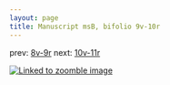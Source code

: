 ```yaml
---
layout: page
title: Manuscript msB, bifolio 9v-10r
---
```


prev: [8v-9r](../8v-9r/) next: [10v-11r](../10v-11r/)



[![Linked to zoomble image](http://www.homermultitext.org/iipsrv?IIIF=/project/homer/pyramidal/deepzoom/hmt/vbbifolio/v1/vb_9v_10r.tif/full/2000,/0/default.jpg)](http://www.homermultitext.org/ict2/?urn=urn:cite2:hmt:vbbifolio.v1:vb_9v_10r)

